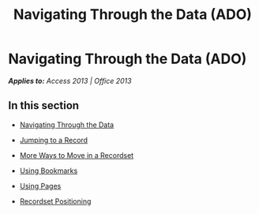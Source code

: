 ﻿---
title: Navigating Through the Data (ADO)
TOCTitle: Navigating Through the Data
ms:assetid: 632a88bc-4b96-4eea-b11a-17b3de01daac
ms:mtpsurl: https://msdn.microsoft.com/en-us/library/JJ249376(v=office.15)
ms:contentKeyID: 48545258
ms.date: 09/18/2015
mtps_version: v=office.15
---

# Navigating Through the Data (ADO)


_**Applies to:** Access 2013 | Office 2013_

## In this section

  - [Navigating Through the Data](navigating-through-the-data.md)

  - [Jumping to a Record](jumping-to-a-record.md)

  - [More Ways to Move in a Recordset](more-ways-to-move-in-a-recordset.md)

  - [Using Bookmarks](using-bookmarks.md)

  - [Using Pages](using-pages.md)

  - [Recordset Positioning](recordset-positioning.md)

